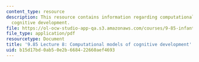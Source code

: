 ```yaml
---
content_type: resource
description: This resource contains information regarding computational models of
  cognitive development.
file: https://ol-ocw-studio-app-qa.s3.amazonaws.com/courses/9-85-infant-and-early-childhood-cognition-fall-2012/b15d17bd0ab50e2b668422660aef4693_MIT9_85F12_lec8_comptmod.pdf
file_type: application/pdf
resourcetype: Document
title: '9.85 Lecture 8: Computational models of cognitive development'
uid: b15d17bd-0ab5-0e2b-6684-22660aef4693
---
```

